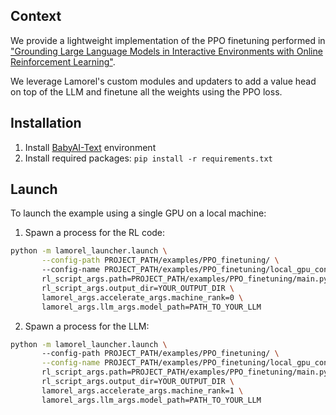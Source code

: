 ## Context
We provide a lightweight implementation of the PPO finetuning performed in ["Grounding Large Language Models in Interactive Environments with Online Reinforcement Learning"](https://arxiv.org/abs/2302.02662).

We leverage Lamorel's custom modules and updaters to add a value head on top of the LLM and finetune all the weights using the PPO loss.

## Installation
1. Install [BabyAI-Text](https://github.com/flowersteam/Grounding_LLMs_with_online_RL/tree/main/babyai-text) environment
2. Install required packages: `pip install -r requirements.txt`

## Launch
To launch the example using a single GPU on a local machine:
1. Spawn a process for the RL code:
```bash
python -m lamorel_launcher.launch \
       --config-path PROJECT_PATH/examples/PPO_finetuning/ \ 
       --config-name PROJECT_PATH/examples/PPO_finetuning/local_gpu_config \
       rl_script_args.path=PROJECT_PATH/examples/PPO_finetuning/main.py \
       rl_script_args.output_dir=YOUR_OUTPUT_DIR \
       lamorel_args.accelerate_args.machine_rank=0 \
       lamorel_args.llm_args.model_path=PATH_TO_YOUR_LLM
```

2. Spawn a process for the LLM:
```bash
python -m lamorel_launcher.launch \ 
       --config-path PROJECT_PATH/examples/PPO_finetuning/ \
       --config-name PROJECT_PATH/examples/PPO_finetuning/local_gpu_config \
       rl_script_args.path=PROJECT_PATH/examples/PPO_finetuning/main.py \
       rl_script_args.output_dir=YOUR_OUTPUT_DIR \
       lamorel_args.accelerate_args.machine_rank=1 \
       lamorel_args.llm_args.model_path=PATH_TO_YOUR_LLM
```